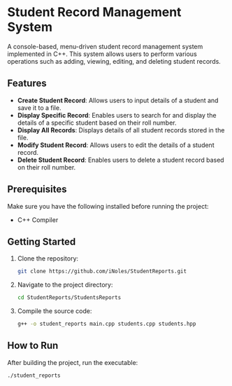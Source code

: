 # Student Record Management System

A console-based, menu-driven student record management system implemented in C++. This system allows users to perform various operations such as adding, viewing, editing, and deleting student records.

## Features

- **Create Student Record**: Allows users to input details of a student and save it to a file.
- **Display Specific Record**: Enables users to search for and display the details of a specific student based on their roll number.
- **Display All Records**: Displays details of all student records stored in the file.
- **Modify Student Record**: Allows users to edit the details of a student record.
- **Delete Student Record**: Enables users to delete a student record based on their roll number.

## Prerequisites

Make sure you have the following installed before running the project:

- C++ Compiler

## Getting Started

1. Clone the repository:

   ```bash
   git clone https://github.com/iNoles/StudentReports.git
   ```
2. Navigate to the project directory:
   ```bash
   cd StudentReports/StudentsReports
   ```
3. Compile the source code:
     ```bash
     g++ -o student_reports main.cpp students.cpp students.hpp
     ```
## How to Run
After building the project, run the executable:
```bash
./student_reports
```
